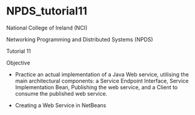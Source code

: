 NPDS_tutorial11
==============

 National College of Ireland (NCI)

 Networking Programming and Distributed Systems (NPDS)
 
 Tutorial 11

 Objective
  - Practice an actual implementation of a Java Web service, utilising the main architectural components: a Service Endpoint Interface, Service Implementation Bean, Publishing the web service, and a Client to consume the published web service.

  - Creating a Web Service in NetBeans